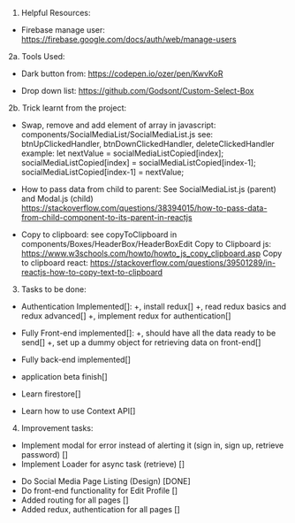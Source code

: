 1. Helpful Resources:

- Firebase manage user:
  https://firebase.google.com/docs/auth/web/manage-users

2a. Tools Used:

- Dark button from:
  https://codepen.io/ozer/pen/KwvKoR

- Drop down list:
  https://github.com/Godsont/Custom-Select-Box

2b. Trick learnt from the project:

- Swap, remove and add element of array in javascript:
  components/SocialMediaList/SocialMediaList.js
  see: btnUpClickedHandler, btnDownClickedHandler, deleteClickedHandler
  example:
  let nextValue = socialMediaListCopied[index];
  socialMediaListCopied[index] = socialMediaListCopied[index-1];
  socialMediaListCopied[index-1] = nextValue;

- How to pass data from child to parent: See SocialMediaList.js (parent)
  and Modal.js (child)
  https://stackoverflow.com/questions/38394015/how-to-pass-data-from-child-component-to-its-parent-in-reactjs

- Copy to clipboard: see copyToClipboard in components/Boxes/HeaderBox/HeaderBoxEdit
  Copy to Clipboard js:
  https://www.w3schools.com/howto/howto_js_copy_clipboard.asp
  Copy to clipboard react:
  https://stackoverflow.com/questions/39501289/in-reactjs-how-to-copy-text-to-clipboard

3. Tasks to be done:

- Authentication Implemented[]:
  +, install redux[]
  +, read redux basics and redux advanced[]
  +, implement redux for authentication[]
- Fully Front-end implemented[]:
  +, should have all the data ready to be send[]
  +, set up a dummy object for retrieving data on front-end[]
- Fully back-end implemented[]
- application beta finish[]

- Learn firestore[]
- Learn how to use Context API[]

4. Improvement tasks:

- Implement modal for error instead of alerting it
  (sign in, sign up, retrieve password) []
- Implement Loader for async task (retrieve) []

* Do Social Media Page Listing (Design) [DONE]
* Do front-end functionality for Edit Profile []
* Added routing for all pages []
* Added redux, authentication for all pages []
